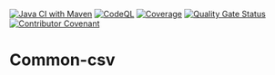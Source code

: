 [![Java CI with Maven](https://github.com/martinabsmeier/common-csv/actions/workflows/maven.yml/badge.svg)](https://github.com/martinabsmeier/common-csv/actions/workflows/maven.yml)
[![CodeQL](https://github.com/martinabsmeier/common-csv/actions/workflows/codeql.yml/badge.svg)](https://github.com/martinabsmeier/common-csv/actions/workflows/codeql.yml)
[![Coverage](https://github.com/martinabsmeier/common-csv/actions/workflows/coverage.yml/badge.svg)](https://github.com/martinabsmeier/common-csv/actions/workflows/coverage.yml)
[![Quality Gate Status](https://sonarcloud.io/api/project_badges/measure?project=martinabsmeier_common-csv&metric=alert_status)](https://sonarcloud.io/summary/new_code?id=martinabsmeier_common-csv)
[![Contributor Covenant](https://img.shields.io/badge/Contributor%20Covenant-2.1-4baaaa.svg)](CODE_OF_CONDUCT.md)

# Common-csv
